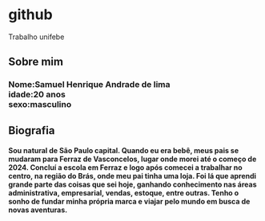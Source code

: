 # github
Trabalho unifebe

<h2>Sobre mim</h2>

<h3>Nome:Samuel Henrique Andrade de lima
  <br>
idade:20 anos
  <br>
sexo:masculino
  <br>
</h3>

<h2>Biografia</h2>

<h4>Sou natural de São Paulo capital. Quando eu era bebê, meus pais se mudaram para Ferraz de Vasconcelos, lugar onde morei até o começo de 2024. Concluí a escola em Ferraz e logo após comecei a trabalhar no centro, na região do Brás, onde meu pai tinha uma loja. Foi lá que aprendi grande parte das coisas que sei hoje, ganhando conhecimento nas áreas administrativa, empresarial, vendas, estoque, entre outras. Tenho o sonho de fundar minha própria marca e viajar pelo mundo em busca de novas aventuras.</h4>

